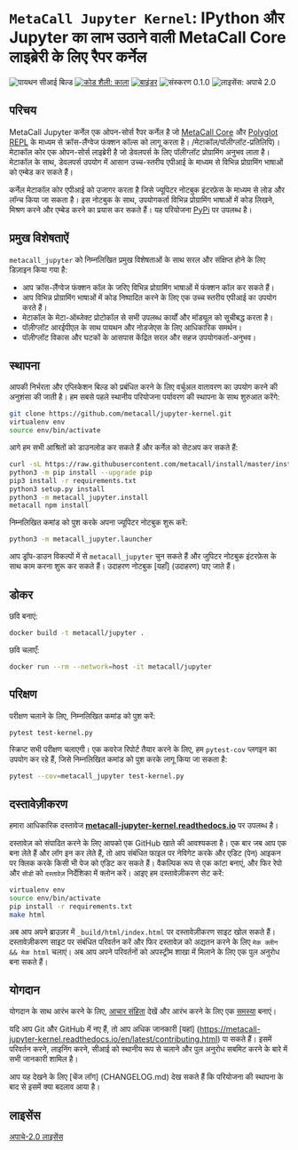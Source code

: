# `MetaCall Jupyter Kernel`: IPython और Jupyter का लाभ उठाने वाली MetaCall Core लाइब्रेरी के लिए रैपर कर्नेल

![पायथन सीआई बिल्ड](https://github.com/metacall/jupyter-kernel/actions/workflows/ci.yml/badge.svg)
[![कोड शैली: काला](https://img.shields.io/badge/code%20style-black-000000.svg)](https://github.com/psf/black)
[![बाइंडर](https://mybinder.org/badge_logo.svg)](https://mybinder.org/v2/gh/metacall/jupyter-kernel/master)
![संस्करण 0.1.0](https://img.shields.io/badge/Version-0.1.0-brightgreen.svg)
![लाइसेंस: अपाचे 2.0](https://img.shields.io/badge/License-Apache%202.0-blue.svg)

## परिचय

MetaCall Jupyter कर्नेल एक ओपन-सोर्स रैपर कर्नेल है जो [MetaCall Core](https://github.com/metacall/core) और [Polyglot REPL](https://github.com/metacall/polyglot-repl) के माध्यम से क्रॉस-लैंग्वेज फंक्शन कॉल्स को लागू करता है। /मेटाकॉल/पॉलीग्लॉट-प्रतिलिपि)। मेटाकॉल कोर एक ओपन-सोर्स लाइब्रेरी है जो डेवलपर्स के लिए पॉलीग्लॉट प्रोग्रामिंग अनुभव लाता है। मेटाकॉल के साथ, डेवलपर्स उपयोग में आसान उच्च-स्तरीय एपीआई के माध्यम से विभिन्न प्रोग्रामिंग भाषाओं को एम्बेड कर सकते हैं।

कर्नेल मेटाकॉल कोर एपीआई को उजागर करता है जिसे ज्यूपिटर नोटबुक इंटरफ़ेस के माध्यम से लोड और लॉन्च किया जा सकता है। इस नोटबुक के साथ,
उपयोगकर्ता विभिन्न प्रोग्रामिंग भाषाओं में कोड लिखने, मिश्रण करने और एम्बेड करने का प्रयास कर सकते हैं। यह परियोजना [PyPi](https://pypi.org/project/metacall-jupyter/) पर उपलब्ध है।

## प्रमुख विशेषताऐं

`metacall_jupyter` को निम्नलिखित प्रमुख विशेषताओं के साथ सरल और संक्षिप्त होने के लिए डिज़ाइन किया गया है:

- आप क्रॉस-लैंग्वेज फंक्शन कॉल के जरिए विभिन्न प्रोग्रामिंग भाषाओं में फंक्शन कॉल कर सकते हैं।
- आप विभिन्न प्रोग्रामिंग भाषाओं में कोड निष्पादित करने के लिए एक उच्च स्तरीय एपीआई का उपयोग करते हैं।
- मेटाकॉल के मेटा-ऑब्जेक्ट प्रोटोकॉल से सभी उपलब्ध कार्यों और मॉड्यूल को सूचीबद्ध करता है।
- पॉलीग्लॉट आरईपीएल के साथ पायथन और नोडजेएस के लिए आधिकारिक समर्थन।
- पॉलीग्लॉट विकास और घटकों के आसपास केंद्रित सरल और सहज उपयोगकर्ता-अनुभव।

## स्थापना

आपकी निर्भरता और एप्लिकेशन बिल्ड को प्रबंधित करने के लिए वर्चुअल वातावरण का उपयोग करने की अनुशंसा की जाती है। हम सबसे पहले स्थानीय परियोजना पर्यावरण की स्थापना के साथ शुरुआत करेंगे:

```sh
git clone https://github.com/metacall/jupyter-kernel.git
virtualenv env
source env/bin/activate
```

आगे हम सभी आश्रितों को डाउनलोड कर सकते हैं और कर्नेल को सेटअप कर सकते हैं:

```sh
curl -sL https://raw.githubusercontent.com/metacall/install/master/install.sh | sh
python3 -m pip install --upgrade pip
pip3 install -r requirements.txt
python3 setup.py install
python3 -m metacall_jupyter.install
metacall npm install
```

निम्नलिखित कमांड को पुश करके अपना ज्यूपिटर नोटबुक शुरू करें:

```sh
python3 -m metacall_jupyter.launcher
```

आप ड्रॉप-डाउन विकल्पों में से `metacall_jupyter` चुन सकते हैं और जुपिटर नोटबुक इंटरफ़ेस के साथ काम करना शुरू कर सकते हैं। उदाहरण नोटबुक [यहाँ] (उदाहरण) पाए जाते हैं।

## डोकर

छवि बनाएं:

```sh
docker build -t metacall/jupyter .
```

छवि चलाएँ:

```sh
docker run --rm --network=host -it metacall/jupyter
```

## परिक्षण

परीक्षण चलाने के लिए, निम्नलिखित कमांड को पुश करें:

```sh
pytest test-kernel.py
```

स्क्रिप्ट सभी परीक्षण चलाएगी। एक कवरेज रिपोर्ट तैयार करने के लिए, हम `pytest-cov` प्लगइन का उपयोग कर रहे हैं, जिसे निम्नलिखित कमांड को पुश करके लागू किया जा सकता है:

```sh
pytest --cov=metacall_jupyter test-kernel.py
```

## दस्तावेज़ीकरण

हमारा आधिकारिक दस्तावेज [**metacall-jupyter-kernel.readthedocs.io**](https://metacall-jupyter-kernel.readthedocs.io/en/latest/index.html) पर उपलब्ध है।

दस्तावेज़ को संपादित करने के लिए आपको एक GitHub खाते की आवश्यकता है। एक बार जब आप एक बना लेते हैं और लॉग इन कर लेते हैं, तो आप संबंधित फाइल पर नेविगेट करके और एडिट (पेन) आइकन पर क्लिक करके किसी भी पेज को एडिट कर सकते हैं। वैकल्पिक रूप से एक कांटा बनाएं, और फिर रेपो और `सीडी` को `दस्तावेज़` निर्देशिका में क्लोन करें। आइए हम दस्तावेज़ीकरण सेट करें:

```sh
virtualenv env
source env/bin/activate
pip install -r requirements.txt
make html
```

अब आप अपने ब्राउज़र में `_build/html/index.html` पर दस्तावेज़ीकरण साइट खोल सकते हैं। दस्तावेज़ीकरण साइट पर संबंधित परिवर्तन करें और फिर दस्तावेज़ को अद्यतन करने के लिए `मेक क्लीन && मेक html` चलाएं। अब आप अपने परिवर्तनों को अपस्ट्रीम शाखा में मिलाने के लिए एक पुल अनुरोध बना सकते हैं।

## योगदान

योगदान के साथ आरंभ करने के लिए, [आचार संहिता](CODE_OF_CONDUCT.md) देखें और आरंभ करने के लिए एक [समस्या](https://github.com/metacall/jupyter-kernel/issues/new) बनाएं।

यदि आप Git और GitHub में नए हैं, तो आप अधिक जानकारी [यहां] (https://metacall-jupyter-kernel.readthedocs.io/en/latest/contributing.html) पा सकते हैं। इसमें परिवर्तन करने, लाइनिंग करने, सीआई को स्थानीय रूप से चलाने और पुल अनुरोध सबमिट करने के बारे में सभी जानकारी शामिल है।

आप यह देखने के लिए [चेंज लॉग] (CHANGELOG.md) देख सकते हैं कि परियोजना की स्थापना के बाद से इसमें क्या बदलाव आया है।

## लाइसेंस

[अपाचे-2.0 लाइसेंस](../LICENSE)